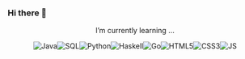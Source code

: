 ### Hi there 👋

<p align="center">I’m currently learning ...</p>

<p align="center" style="display:flex; justify-content: center; flex-wrap: wrap;">
<span></span>
<img alt="Java" src="https://img.shields.io/badge/java-%23424c50?style=for-the-badge&logoColor=white"/><span> </span>
<img alt="SQL" src="https://img.shields.io/badge/sql-%2350616d?style=for-the-badge&logo=sql&logoColor=white"/><span></span>
<img alt="Python" src="https://img.shields.io/badge/python-%234c8dae?style=for-the-badge&logo=python&logoColor=white"/><span></span>
<img alt="Haskell" src="https://img.shields.io/badge/haskell-%236b6882.svg?style=for-the-badge&logo=haskell&logoColor=white"/><span></span>
<img alt="Go" src="https://img.shields.io/badge/go-%23c89b40?style=for-the-badge&logo=go&logoColor=white"/><span></span>
<img alt="HTML5" src="https://img.shields.io/badge/html5-%235d513c.svg?style=for-the-badge&logo=html5&logoColor=white"/><span></span>
<img alt="CSS3" src="https://img.shields.io/badge/css3-%23549688.svg?style=for-the-badge&logo=css3&logoColor=white"/><span></span>
<img alt="JS" src="https://img.shields.io/badge/javascript-%2375878a.svg?style=for-the-badge&logo=javascript&logoColor=white"/><span></span>
</p>

<!--
**leyu7/leyu7** is a ✨ _special_ ✨ repository because its `README.md` (this file) appears on your GitHub profile.

Here are some ideas to get you started:

- 🔭 I’m currently working on ...
- 🌱 I’m currently learning ...
- 👯 I’m looking to collaborate on ...
- 🤔 I’m looking for help with ...
- 💬 Ask me about ...
- 📫 How to reach me: ...
- 😄 Pronouns: ...
- ⚡ Fun fact: ...
-->
